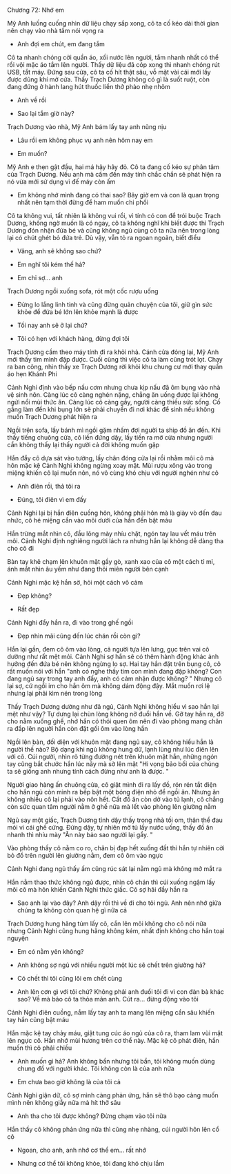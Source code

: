 




Chương 72: Nhớ em

Mỹ Anh luống cuống nhìn dữ liệu chạy sắp xong, cô ta cố kéo dài thời gian nên chạy vào nhà tắm nói vọng ra

- Anh đợi em chút, em đang tắm

Cô ta nhanh chóng cởi quần áo, xối nước lên người, tắm nhanh nhất có thể rồi vội mặc áo tắm lên người. Thấy dữ liệu đã cóp xong thì nhanh chóng rút USB, tắt máy. Đứng sau cửa, cô ta cố hít thật sâu, vỗ mặt vài cái mới lấy được dũng khí mở cửa. Thấy Trạch Dương không có gì là suốt ruột, còn đang đứng ở hành lang hút thuốc liền thở phào nhẹ nhõm

- Anh về rồi

- Sao lại tắm giờ này?

Trạch Dương vào nhà, Mỹ Anh bám lấy tay anh nũng nịu

- Lâu rồi em không phục vụ anh nên hôm nay em

- Em muốn?

Mỹ Anh e thẹn gật đầu, hai má hây hây đỏ. Cô ta đang cố kéo sự phân tâm của Trạch Dương. Nếu anh mà cầm đến máy tính chắc chắn sẽ phát hiện ra nó vừa mới sử dụng vì đế máy còn ấm

- Em không nhớ mình đang có thai sao? Bây giờ em và con là quan trọng nhất nên tạm thời đừng để ham muốn chi phối

Cô ta không vui, tất nhiên là không vui rồi, vì tính có con để trói buộc Trạch Dương, không ngờ muốn là có ngay, cô ta không nghĩ khi biết được thì Trạch Dương đón nhận đứa bé và cũng không ngủ cùng cô ta nữa nên trong lòng lại có chút ghét bỏ đứa trẻ. Dù vậy, vẫn tỏ ra ngoan ngoãn, biết điều

- Vâng, anh sẽ không sao chứ?

- Em nghĩ tôi kém thế hả?

- Em chỉ sợ... anh

Trạch Dương ngồi xuống sofa, rót một cốc rượu uống

- Đừng lo lắng linh tinh và cũng đừng quản chuyện của tôi, giữ gìn sức khỏe để đứa bé lớn lên khỏe mạnh là được

- Tối nay anh sẽ ở lại chứ?

- Tôi có hẹn với khách hàng, đừng đợi tôi

Trạch Dương cầm theo máy tính đi ra khỏi nhà. Cánh cửa đóng lại, Mỹ Anh mới thấy tim mình đập được. Cuối cùng thì việc cô ta làm cũng trót lọt. Chạy ra ban công, nhìn thấy xe Trạch Dương rời khỏi khu chung cư mới thay quần áo hẹn Khánh Phi

Cảnh Nghi định vào bếp nấu cơm nhưng chưa kịp nấu đã ôm bụng vào nhà vệ sinh nôn. Càng lúc cô càng nghén nặng, chẳng ăn uống được lại không ngửi nổi mùi thức ăn. Càng lúc cô càng gầy, người càng thiếu sức sống. Cố gắng làm đến khi bụng lớn sẽ phải chuyển đi nơi khác để sinh nếu không muốn Trạch Dương phát hiện ra

Ngồi trên sofa, lấy bánh mì ngồi gặm nhấm đợi người ta ship đồ ăn đến. Khi thấy tiếng chuông cửa, cô liền đứng dậy, lấy tiền ra mở cửa nhưng người cần không thấy lại thấy người cả đời không muốn gặp

Hắn đẩy cô dựa sát vào tường, lấy chân đóng cửa lại rồi nhằm môi cô mà hôn mặc kệ Cảnh Nghi không ngừng xoay mặt. Mùi rượu xông vào trong miệng khiến cô lại muốn nôn, nó vô cùng khó chịu với người nghén như cô

- Anh điên rồi, thả tôi ra

- Đúng, tôi điên vì em đấy

Cảnh Nghi lại bị hắn điên cuồng hôn, không phải hôn mà là giày vò đến đau nhức, cô hé miệng cắn vào môi dưới của hắn đến bật máu

Hắn trừng mắt nhìn cô, đầu lông mày nhíu chặt, ngón tay lau vết máu trên môi. Cảnh Nghi định nghiêng người lách ra nhưng hắn lại không dễ dàng tha cho cô đi

Bàn tay khẽ chạm lên khuôn mặt gầy gò, xanh xao của cô một cách tỉ mỉ, ánh mắt nhìn âu yếm như đang thôi miên người bên cạnh

Cảnh Nghi mặc kệ hắn sờ, hỏi một cách vô cảm

- Đẹp không?

- Rất đẹp

Cảnh Nghi đẩy hắn ra, đi vào trong ghế ngồi

- Đẹp nhìn mãi cũng đến lúc chán rồi còn gì?

Hắn lại gần, đem cô ôm vào lòng, cả người tựa lên lưng, gục trên vai cô dường như rất mệt mỏi. Cảnh Nghi sợ hắn sẽ có thêm hành động khác ảnh hưởng đến đứa bé nên không ngừng lo sợ. Hai tay hắn đặt trên bụng cô, cô rất muốn nói với hắn "anh có nghe thấy tim con mình đang đập không? Con đang ngủ say trong tay anh đấy, anh có cảm nhận được không? " Nhưng cô lại sợ, cứ ngồi im cho hắn ôm mà không dám động đậy. Mắt muốn rơi lệ nhưng lại phải kìm nén trong lòng

Thấy Trạch Dương dường như đã ngủ, Cảnh Nghi không hiểu vì sao hắn lại mệt như vậy? Tự dưng lại chùn lòng không nỡ đuổi hắn về. Gỡ tay hắn ra, đỡ cho nằm xuống ghế, nhớ hắn có thói quen ôm nên đi vào phòng mang chăn ra đắp lên người hắn còn đặt gối ôm vào lòng hắn

Ngồi lên bàn, đối diện với khuôn mặt đang ngủ say, cô không hiểu hắn là người thế nào? Bộ dạng khi ngủ không hung dữ, lạnh lùng như lúc điên lên với cô. Cúi người, nhìn rõ từng đường nét trên khuôn mặt hắn, những ngón tay cũng bắt chước hắn lúc nãy mà sờ lên mặt "Hi vọng bảo bối của chúng ta sẽ giống anh nhưng tính cách đừng như anh là được. "

Người giao hàng ấn chuông cửa, cô giật mình đi ra lấy đồ, rón rén tắt điện cho hắn ngủ còn mình ra bếp bật một bóng điện nhỏ để ngồi ăn. Nhưng ăn không nhiều cô lại phải vào nôn hết. Cất đồ ăn còn dở vào tủ lạnh, cô chẳng còn sức quan tâm người nằm ở ghế nữa mà lết vào phòng lên giường nằm

Ngủ say một giấc, Trạch Dương tỉnh dậy thấy trong nhà tối om, thân thể đau mỏi vì cái ghế cứng. Đứng dậy, tự nhiên mở tủ lấy nước uống, thấy đồ ăn nhanh thì nhíu mày "Ăn này bảo sao người lại gầy. "

Vào phòng thấy cô nằm co ro, chăn bị đạp hết xuống đất thì hắn tự nhiên cởi bỏ đồ trên người lên giường nằm, đem cô ôm vào ngực

Cảnh Nghi đang ngủ thấy ấm cũng rúc sát lại nằm ngủ mà không mở mắt ra

Hắn nằm thao thức không ngủ được, nhìn cô chán thì cúi xuống ngậm lấy môi cô mà hôn khiến Cảnh Nghi thức giấc. Cô sợ hãi đẩy hắn ra

- Sao anh lại vào đây? Anh dậy rồi thì về đi cho tôi ngủ. Anh nên nhớ giữa chúng ta không còn quan hệ gì nữa cả

Trạch Dương hung hăng túm lấy cô, cắn lên môi không cho cô nói nữa nhưng Cảnh Nghi cũng hung hăng không kém, nhất định không cho hắn toại nguyện

- Em có nằm yên không?

- Anh không sợ ngủ với nhiều người một lúc sẽ chết trên giường hả?

- Có chết thì tôi cũng lôi em chết cùng

- Anh lên cơn gì với tôi chứ? Không phải anh đuổi tôi đi vì con đàn bà khác sao? Về mà bảo cô ta thỏa mãn anh. Cút ra... đừng động vào tôi

Cảnh Nghi điên cuồng, nắm lấy tay anh ta mang lên miệng cắn sâu khiến tay hắn cũng bật máu

Hắn mặc kệ tay chảy máu, giật tung cúc áo ngủ của cô ra, tham lam vùi mặt lên ngực cô. Hắn nhớ mùi hương trên cơ thể này. Mặc kệ cô phát điên, hắn muốn thì cô phải chiều

- Anh muốn gì hả? Anh không bẩn nhưng tôi bẩn, tôi không muốn dùng chung đồ với người khác. Tôi không còn là của anh nữa

- Em chưa bao giờ không là của tôi cả

Cảnh Nghi giận dữ, cô sợ mình càng phản ứng, hắn sẽ thô bạo càng muốn mình nên không giẫy nữa mà hít thở sâu

- Anh tha cho tôi được không? Đừng chạm vào tôi nữa

Hắn thấy cô không phản ứng nữa thì cũng nhẹ nhàng, cúi người hôn lên cổ cô

- Ngoan, cho anh, anh nhớ cơ thể em... rất nhớ

- Nhưng cơ thể tôi không khỏe, tôi đang khó chịu lắm




